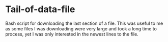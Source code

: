 # Tail-of-data-file
Bash script for downloading the last section of a file. This was useful to me as some files I was downloading were very large and took a long time to process, yet I was only interested in the newest lines to the file.
